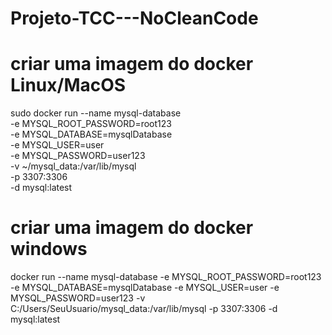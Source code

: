 # Projeto-TCC---NoCleanCode

# criar uma imagem do docker Linux/MacOS
sudo docker run --name mysql-database \
  -e MYSQL_ROOT_PASSWORD=root123 \
  -e MYSQL_DATABASE=mysqlDatabase \
  -e MYSQL_USER=user \
  -e MYSQL_PASSWORD=user123 \
  -v ~/mysql_data:/var/lib/mysql \
  -p 3307:3306 \
  -d mysql:latest

# criar uma imagem do docker windows
docker run --name mysql-database -e MYSQL_ROOT_PASSWORD=root123 -e MYSQL_DATABASE=mysqlDatabase -e MYSQL_USER=user -e MYSQL_PASSWORD=user123 -v C:/Users/SeuUsuario/mysql_data:/var/lib/mysql -p 3307:3306 -d mysql:latest
